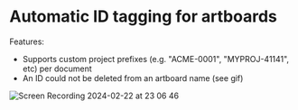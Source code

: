 # Automatic ID tagging for artboards

Features:

- Supports custom project prefixes (e.g. "ACME-0001", "MYPROJ-41141", etc) per document
- An ID could not be deleted from an artboard name (see gif)

![Screen Recording 2024-02-22 at 23 06 46](https://github.com/rodionovd/auto-id-for-artboards-sketch-plugin/assets/5719520/f0470776-e4f5-4ea1-ae71-57ae046ed7d6)
